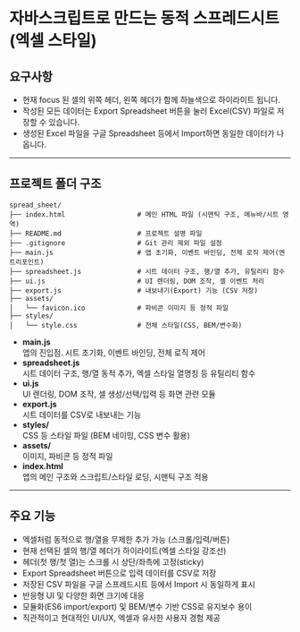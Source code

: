 # 자바스크립트로 만드는 동적 스프레드시트(엑셀 스타일)

## 요구사항

- 현재 focus 된 셀의 위쪽 헤더, 왼쪽 헤더가 함께 하늘색으로 하이라이트 됩니다.
- 작성된 모든 데이터는 Export Spreadsheet 버튼을 눌러 Excel(CSV) 파일로 저장할 수 있습니다.
- 생성된 Excel 파일을 구글 Spreadsheet 등에서 Import하면 동일한 데이터가 나옵니다.

---

## 프로젝트 폴더 구조

```
spread_sheet/
├── index.html                  # 메인 HTML 파일 (시맨틱 구조, 메뉴바/시트 영역)
├── README.md                   # 프로젝트 설명 파일
├── .gitignore                  # Git 관리 제외 파일 설정
├── main.js                     # 앱 초기화, 이벤트 바인딩, 전체 로직 제어(엔트리포인트)
├── spreadsheet.js              # 시트 데이터 구조, 행/열 추가, 유틸리티 함수
├── ui.js                       # UI 렌더링, DOM 조작, 셀 이벤트 처리
├── export.js                   # 내보내기(Export) 기능 (CSV 저장)
├── assets/
│   └── favicon.ico             # 파비콘 이미지 등 정적 파일
├── styles/
│   └── style.css               # 전체 스타일(CSS, BEM/변수화)
```

- **main.js**  
  앱의 진입점. 시트 초기화, 이벤트 바인딩, 전체 로직 제어
- **spreadsheet.js**  
  시트 데이터 구조, 행/열 동적 추가, 엑셀 스타일 열명칭 등 유틸리티 함수
- **ui.js**  
  UI 렌더링, DOM 조작, 셀 생성/선택/입력 등 화면 관련 모듈
- **export.js**  
  시트 데이터를 CSV로 내보내는 기능
- **styles/**  
  CSS 등 스타일 파일 (BEM 네이밍, CSS 변수 활용)
- **assets/**  
  이미지, 파비콘 등 정적 파일
- **index.html**  
  앱의 메인 구조와 스크립트/스타일 로딩, 시맨틱 구조 적용

---

## 주요 기능

- 엑셀처럼 동적으로 행/열을 무제한 추가 가능 (스크롤/입력/버튼)
- 현재 선택된 셀의 행/열 헤더가 하이라이트(엑셀 스타일 강조선)
- 헤더(첫 행/첫 열)는 스크롤 시 상단/좌측에 고정(sticky)
- Export Spreadsheet 버튼으로 입력 데이터를 CSV로 저장
- 저장된 CSV 파일을 구글 스프레드시트 등에서 Import 시 동일하게 표시
- 반응형 UI 및 다양한 화면 크기에 대응
- 모듈화(ES6 import/export) 및 BEM/변수 기반 CSS로 유지보수 용이
- 직관적이고 현대적인 UI/UX, 엑셀과 유사한 사용자 경험 제공
